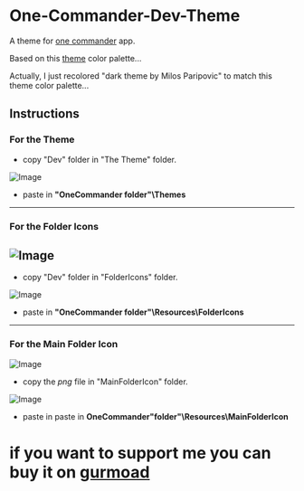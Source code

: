 # One-Commander-Dev-Theme

A theme for [one commander](http://www.onecommander.com) app.
 
 Based on this [theme](https://www.deviantart.com/kdr3w/art/Dev-825722799) color palette...
 
 Actually, I just recolored "dark theme by Milos Paripovic" to match this theme color palette...
 
 
## Instructions


### For the Theme


- copy "Dev" folder in "The Theme" folder.

![Image](https://i.imgur.com/pcOgX1i.png)

- paste in **"OneCommander folder"\Themes**

---
### For the Folder Icons


![Image](https://i.imgur.com/tFLajwz.png)
---
- copy "Dev" folder in "FolderIcons" folder.

![Image](https://i.imgur.com/nXklk3y.png)

- paste in **"OneCommander folder"\Resources\FolderIcons**

---
### For the Main Folder Icon

![Image](https://i.imgur.com/2422uV9.png)

- copy the *png* file in "MainFolderIcon" folder.

![Image](https://i.imgur.com/9CacYhp.png)

- paste in paste in **OneCommander"folder"\Resources\MainFolderIcon**

# if you want to support me you can buy it on [gurmoad](https://gumroad.com/l/NVitO)
